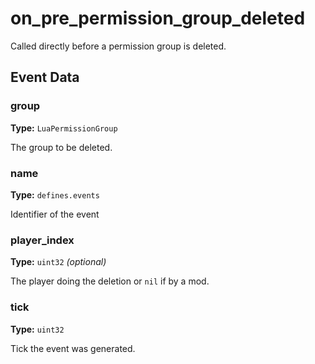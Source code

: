 # on_pre_permission_group_deleted

Called directly before a permission group is deleted.

## Event Data

### group

**Type:** `LuaPermissionGroup`

The group to be deleted.

### name

**Type:** `defines.events`

Identifier of the event

### player_index

**Type:** `uint32` *(optional)*

The player doing the deletion or `nil` if by a mod.

### tick

**Type:** `uint32`

Tick the event was generated.

